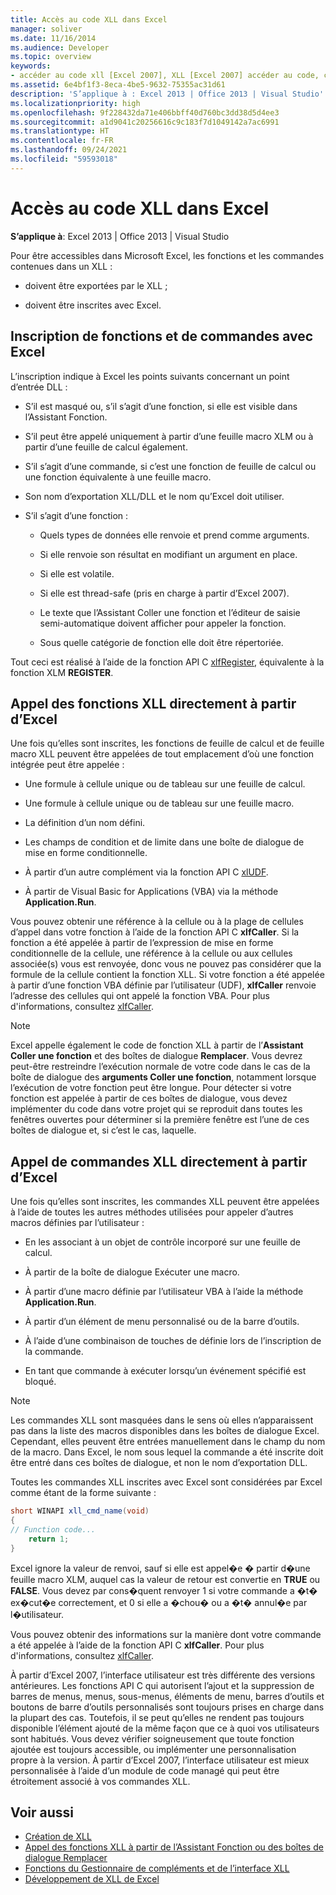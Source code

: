 ```yaml
---
title: Accès au code XLL dans Excel
manager: soliver
ms.date: 11/16/2014
ms.audience: Developer
ms.topic: overview
keywords:
- accéder au code xll [Excel 2007], XLL [Excel 2007] accéder au code, commandes [Excel 2007], inscription, fonctions [Excel 2007], inscription, appel des XLL à partir d’Excel, inscription de commandes [Excel 2007], inscription de fonctions [Excel 2007]
ms.assetid: 6e4bf1f3-8eca-4be5-9632-75355ac31d61
description: 'S’applique à : Excel 2013 | Office 2013 | Visual Studio'
ms.localizationpriority: high
ms.openlocfilehash: 9f228432da71e406bbff40d760bc3dd38d5d4ee3
ms.sourcegitcommit: a1d9041c20256616c9c183f7d1049142a7ac6991
ms.translationtype: HT
ms.contentlocale: fr-FR
ms.lasthandoff: 09/24/2021
ms.locfileid: "59593018"
---
```

# <a name="accessing-xll-code-in-excel"></a>Accès au code XLL dans Excel

**S’applique à**: Excel 2013 | Office 2013 | Visual Studio 
  
Pour être accessibles dans Microsoft Excel, les fonctions et les commandes contenues dans un XLL :
  
- doivent être exportées par le XLL ;
    
- doivent être inscrites avec Excel.
    
## <a name="registering-functions-and-commands-with-excel"></a>Inscription de fonctions et de commandes avec Excel

L’inscription indique à Excel les points suivants concernant un point d’entrée DLL :
  
- S’il est masqué ou, s’il s’agit d’une fonction, si elle est visible dans l’Assistant Fonction.
    
- S’il peut être appelé uniquement à partir d’une feuille macro XLM ou à partir d’une feuille de calcul également.
    
- S’il s’agit d’une commande, si c’est une fonction de feuille de calcul ou une fonction équivalente à une feuille macro.
    
- Son nom d’exportation XLL/DLL et le nom qu’Excel doit utiliser.
    
- S’il s’agit d’une fonction :
    
  - Quels types de données elle renvoie et prend comme arguments.
    
  - Si elle renvoie son résultat en modifiant un argument en place.
    
  - Si elle est volatile.
    
  - Si elle est thread-safe (pris en charge à partir d’Excel 2007).
    
  - Le texte que l’Assistant Coller une fonction et l’éditeur de saisie semi-automatique doivent afficher pour appeler la fonction.
    
  - Sous quelle catégorie de fonction elle doit être répertoriée.
    
Tout ceci est réalisé à l’aide de la fonction API C [xlfRegister](xlfregister-form-1.md), équivalente à la fonction XLM **REGISTER**.
  
## <a name="calling-xll-functions-directly-from-excel"></a>Appel des fonctions XLL directement à partir d’Excel

Une fois qu’elles sont inscrites, les fonctions de feuille de calcul et de feuille macro XLL peuvent être appelées de tout emplacement d’où une fonction intégrée peut être appelée :
  
- Une formule à cellule unique ou de tableau sur une feuille de calcul.
    
- Une formule à cellule unique ou de tableau sur une feuille macro.
    
- La définition d’un nom défini.
    
- Les champs de condition et de limite dans une boîte de dialogue de mise en forme conditionnelle.
    
- À partir d’un autre complément via la fonction API C [xlUDF](xludf.md).
    
- À partir de Visual Basic for Applications (VBA) via la méthode **Application.Run**. 
    
Vous pouvez obtenir une référence à la cellule ou à la plage de cellules d’appel dans votre fonction à l’aide de la fonction API C **xlfCaller**. Si la fonction a été appelée à partir de l’expression de mise en forme conditionnelle de la cellule, une référence à la cellule ou aux cellules associée(s) vous est renvoyée, donc vous ne pouvez pas considérer que la formule de la cellule contient la fonction XLL. Si votre fonction a été appelée à partir d’une fonction VBA définie par l’utilisateur (UDF), **xlfCaller** renvoie l’adresse des cellules qui ont appelé la fonction VBA. Pour plus d'informations, consultez [xlfCaller](xlfcaller.md).
  
> [!NOTE]
> Excel appelle également le code de fonction XLL à partir de l’**Assistant Coller une fonction** et des boîtes de dialogue **Remplacer**. Vous devrez peut-être restreindre l’exécution normale de votre code dans le cas de la boîte de dialogue des **arguments Coller une fonction**, notamment lorsque l’exécution de votre fonction peut être longue. Pour détecter si votre fonction est appelée à partir de ces boîtes de dialogue, vous devez implémenter du code dans votre projet qui se reproduit dans toutes les fenêtres ouvertes pour déterminer si la première fenêtre est l’une de ces boîtes de dialogue et, si c’est le cas, laquelle. 
  
## <a name="calling-xll-commands-directly-from-excel"></a>Appel de commandes XLL directement à partir d’Excel

Une fois qu’elles sont inscrites, les commandes XLL peuvent être appelées à l’aide de toutes les autres méthodes utilisées pour appeler d’autres macros définies par l’utilisateur :
  
- En les associant à un objet de contrôle incorporé sur une feuille de calcul.
    
- À partir de la boîte de dialogue Exécuter une macro.
    
- À partir d’une macro définie par l’utilisateur VBA à l’aide la méthode **Application.Run**. 
    
- À partir d’un élément de menu personnalisé ou de la barre d’outils.
    
- À l’aide d’une combinaison de touches de définie lors de l’inscription de la commande.
    
- En tant que commande à exécuter lorsqu’un événement spécifié est bloqué.
    
> [!NOTE]
> Les commandes XLL sont masquées dans le sens où elles n’apparaissent pas dans la liste des macros disponibles dans les boîtes de dialogue Excel. Cependant, elles peuvent être entrées manuellement dans le champ du nom de la macro. Dans Excel, le nom sous lequel la commande a été inscrite doit être entré dans ces boîtes de dialogue, et non le nom d’exportation DLL. 
  
Toutes les commandes XLL inscrites avec Excel sont considérées par Excel comme étant de la forme suivante :
  
```cs
short WINAPI xll_cmd_name(void)
{
// Function code...
    return 1;
}

```

Excel ignore la valeur de renvoi, sauf si elle est appel�e � partir d�une feuille macro XLM, auquel cas la valeur de retour est convertie en **TRUE** ou **FALSE**. Vous devez par cons�quent renvoyer 1 si votre commande a �t� ex�cut�e correctement, et 0 si elle a �chou� ou a �t� annul�e par l�utilisateur.
  
Vous pouvez obtenir des informations sur la manière dont votre commande a été appelée à l’aide de la fonction API C **xlfCaller**. Pour plus d'informations, consultez [xlfCaller](xlfcaller.md).
  
À partir d’Excel 2007, l’interface utilisateur est très différente des versions antérieures. Les fonctions API C qui autorisent l’ajout et la suppression de barres de menus, menus, sous-menus, éléments de menu, barres d’outils et boutons de barre d’outils personnalisés sont toujours prises en charge dans la plupart des cas. Toutefois, il se peut qu’elles ne rendent pas toujours disponible l’élément ajouté de la même façon que ce à quoi vos utilisateurs sont habitués. Vous devez vérifier soigneusement que toute fonction ajoutée est toujours accessible, ou implémenter une personnalisation propre à la version. À partir d’Excel 2007, l’interface utilisateur est mieux personnalisée à l’aide d’un module de code managé qui peut être étroitement associé à vos commandes XLL.
  
## <a name="see-also"></a>Voir aussi

- [Création de XLL](creating-xlls.md)
- [Appel des fonctions XLL à partir de l’Assistant Fonction ou des boîtes de dialogue Remplacer](how-to-call-xll-functions-from-the-function-wizard-or-replace-dialog-boxes.md)
- [Fonctions du Gestionnaire de compléments et de l’interface XLL](add-in-manager-and-xll-interface-functions.md)
- [Développement de XLL de Excel](developing-excel-xlls.md)



